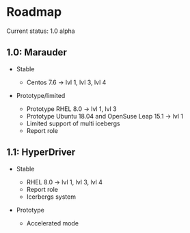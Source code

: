 # Roadmap

Current status: 1.0 alpha

## 1.0: Marauder
* Stable
  * Centos 7.6 -> lvl 1, lvl 3, lvl 4

* Prototype/limited
  * Prototype RHEL 8.0 -> lvl 1, lvl 3
  * Prototype Ubuntu 18.04 and OpenSuse Leap 15.1 -> lvl 1
  * Limited support of multi icebergs
  * Report role

## 1.1: HyperDriver
* Stable
  * RHEL 8.0 -> lvl 1, lvl 3, lvl 4
  * Report role
  * Icerbergs system

* Prototype
  * Accelerated mode
